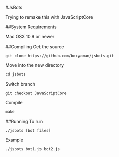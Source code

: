 #JsBots

Trying to remake this with JavaScriptCore

##System Requirements

Mac OSX 10.9 or newer

##Compiling
Get the source

	git clone https://github.com/boxyoman/jsbots.git

Move into the new directory

	cd jsbots
    
Switch branch

	git checkout JavaScriptCore

Compile

	make

##Running
To run

	./jsbots [bot files]

Example

	./jsbots bot1.js bot2.js
